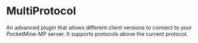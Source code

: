 # MultiProtocol
An advanced plugin that allows different client versions to connect to your PocketMine-MP server. It supports protocols above the current protocol.
